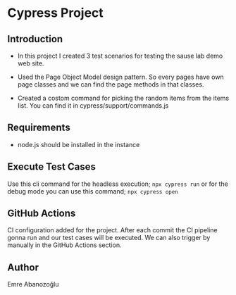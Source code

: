 # Cypress Project

## Introduction
* In this project I created 3 test scenarios for testing the sause lab demo web site.

* Used the Page Object Model design pattern. So every pages have own page classes and we can find the page methods in that classes.

* Created a costom command for picking the random items from the items list. You can find it in cypress/support/commands.js

## Requirements
- node.js should be installed in the instance

## Execute Test Cases
Use this cli command for the headless execution;
    `npx cypress run`
or for the debug mode you can use this command;
    `npx cypress open`

## GitHub Actions
CI configuration added for the project. After each commit the CI pipeline gonna run and our test cases will be executed. We can also trigger by manually in the GitHub Actions section.

## Author
Emre Abanozoğlu